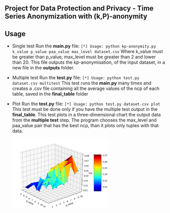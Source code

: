## Project for Data Protection and Privacy - Time Series Anonymization with (k,P)-anonymity
## Usage
- Single test
	Run the **main.py** file:
	`[*] Usage: python kp-anonymity.py k_value p_value paa_value max_level dataset.csv`
	Where k_value must be greater than p_value, max_level must be greater than 2 and lower than 20.
	This file outputs the kp-anonymisation, of the input dataset, in a new file in the **outputs** folder.

- Multiple test
	Run the **test.py** file:
	`[*] Usage: python test.py dataset.csv multitest`
	This test runs the **main.py** many times and creates a .csv file containing all the average values of the ncp of each table, saved in the **final_table** folder 

- Plot
	Run the **test.py** file:
	`[*] Usage: python test.py dataset.csv plot`
	This test must be done only if you have the multiple test output in the **final_table**.
	This test plots in a three-dimensional chart the output data from the **multiple test** step.
	The program chooses the max_level and paa_value pair that has the best ncp, than it plots only tuples with that data.
  
   <img src="IMG/plot_ExoTest.jpg" alt="Plot" width="300"/>
